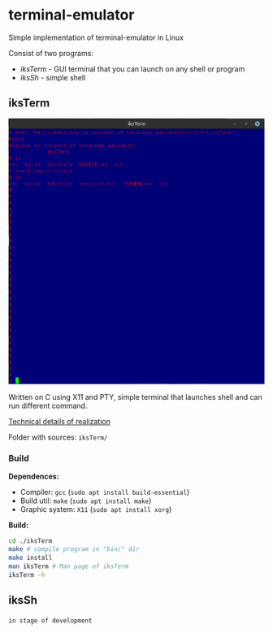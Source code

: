 # terminal-emulator

Simple implementation of terminal-emulator in Linux

Consist of two programs:

- *iksTerm* - GUI terminal that you can launch on any shell or program
- *iksSh*   - simple shell

## iksTerm

![iksTerm](./.media/iksTerm.png)

Written on C using X11 and PTY, simple terminal that launches shell and can run different command.

[Technical details of realization](iksTerm/README.md)

Folder with sources: `iksTerm/`

### Build

**Dependences:**

- Compiler: `gcc`       (`sudo apt install build-essential`)
- Build util: `make`    (`sudo apt install make`)
- Graphic system: `X11` (`sudo apt install xorg`)

**Build:**

```bash
cd ./iksTerm
make # compile program in "bin/" dir
make install
man iksTerm # Man page of iksTerm
iksTerm -h
```

## iksSh

`in stage of development`